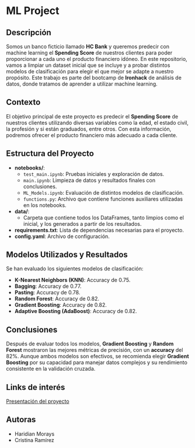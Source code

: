 # ML Project

## Descripción
Somos un banco ficticio llamado **HC Bank** y queremos predecir con machine learning el **Spending Score** de nuestros clientes para poder proporcionar a cada uno el producto financiero idóneo. En este repositorio, vamos a limpiar un dataset inicial que se incluye y a probar distintos modelos de clasificación para elegir el que mejor se adapte a nuestro propósito. Este trabajo es parte del bootcamp de **Ironhack** de análisis de datos, donde tratamos de aprender a utilizar machine learning.

## Contexto
El objetivo principal de este proyecto es predecir el **Spending Score** de nuestros clientes utilizando diversas variables como la edad, el estado civil, la profesión y si están graduados, entre otros. Con esta información, podremos ofrecer el producto financiero más adecuado a cada cliente.

## Estructura del Proyecto
- **notebooks/**: 
  - `test_main.ipynb`: Pruebas iniciales y exploración de datos.
  - `main.ipynb`: Limpieza de datos y resultados finales con conclusiones.
  - `ML_Models.ipynb`: Evaluación de distintos modelos de clasificación.
  - `functions.py`: Archivo que contiene funciones auxiliares utilizadas en los notebooks.
- **data/**: 
  - Carpeta que contiene todos los DataFrames, tanto limpios como el inicial, y los generados a partir de los resultados.
- **requirements.txt**: Lista de dependencias necesarias para el proyecto.
- **config.yaml**: Archivo de configuración.

## Modelos Utilizados y Resultados
Se han evaluado los siguientes modelos de clasificación:
- **K-Nearest Neighbors (KNN)**: Accuracy de 0.75.
- **Bagging**: Accuracy de 0.77.
- **Pasting**: Accuracy de 0.78.
- **Random Forest**: Accuracy de 0.82.
- **Gradient Boosting**: Accuracy de 0.82.
- **Adaptive Boosting (AdaBoost)**: Accuracy de 0.82.

## Conclusiones
Después de evaluar todos los modelos, **Gradient Boosting** y **Random Forest** mostraron las mejores métricas de precisión, con un **accuracy** del 82%. Aunque ambos modelos son efectivos, se recomienda elegir **Gradient Boosting** por su capacidad para manejar datos complejos y su rendimiento consistente en la validación cruzada.

## Links de interés

[Presentación del proyecto](https://www.canva.com/design/DAGTLdbbIYM/SL_qq0Znn5OHaQz9oHNAUg/view?utm_content=DAGTLdbbIYM&utm_campaign=designshare&utm_medium=link&utm_source=editor)

## Autoras
- Haridian Morays
- Cristina Ramírez
